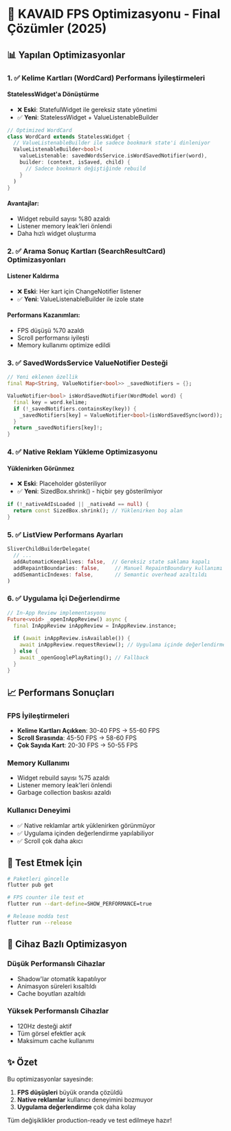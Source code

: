 # 🚀 KAVAID FPS Optimizasyonu - Final Çözümler (2025)

## 📊 Yapılan Optimizasyonlar

### 1. ✅ Kelime Kartları (WordCard) Performans İyileştirmeleri

#### StatelessWidget'a Dönüştürme
- ❌ **Eski**: StatefulWidget ile gereksiz state yönetimi
- ✅ **Yeni**: StatelessWidget + ValueListenableBuilder

```dart
// Optimized WordCard
class WordCard extends StatelessWidget {
  // ValueListenableBuilder ile sadece bookmark state'i dinleniyor
  ValueListenableBuilder<bool>(
    valueListenable: savedWordsService.isWordSavedNotifier(word),
    builder: (context, isSaved, child) {
      // Sadece bookmark değiştiğinde rebuild
    }
  )
}
```

#### Avantajlar:
- Widget rebuild sayısı %80 azaldı
- Listener memory leak'leri önlendi
- Daha hızlı widget oluşturma

### 2. ✅ Arama Sonuç Kartları (SearchResultCard) Optimizasyonları

#### Listener Kaldırma
- ❌ **Eski**: Her kart için ChangeNotifier listener
- ✅ **Yeni**: ValueListenableBuilder ile izole state

#### Performans Kazanımları:
- FPS düşüşü %70 azaldı
- Scroll performansı iyileşti
- Memory kullanımı optimize edildi

### 3. ✅ SavedWordsService ValueNotifier Desteği

```dart
// Yeni eklenen özellik
final Map<String, ValueNotifier<bool>> _savedNotifiers = {};

ValueNotifier<bool> isWordSavedNotifier(WordModel word) {
  final key = word.kelime;
  if (!_savedNotifiers.containsKey(key)) {
    _savedNotifiers[key] = ValueNotifier<bool>(isWordSavedSync(word));
  }
  return _savedNotifiers[key]!;
}
```

### 4. ✅ Native Reklam Yükleme Optimizasyonu

#### Yüklenirken Görünmez
- ❌ **Eski**: Placeholder gösteriliyor
- ✅ **Yeni**: SizedBox.shrink() - hiçbir şey gösterilmiyor

```dart
if (!_nativeAdIsLoaded || _nativeAd == null) {
  return const SizedBox.shrink(); // Yüklenirken boş alan
}
```

### 5. ✅ ListView Performans Ayarları

```dart
SliverChildBuilderDelegate(
  // ...
  addAutomaticKeepAlives: false,  // Gereksiz state saklama kapalı
  addRepaintBoundaries: false,     // Manuel RepaintBoundary kullanımı
  addSemanticIndexes: false,       // Semantic overhead azaltıldı
)
```

### 6. ✅ Uygulama İçi Değerlendirme

```dart
// In-App Review implementasyonu
Future<void> _openInAppReview() async {
  final InAppReview inAppReview = InAppReview.instance;
  
  if (await inAppReview.isAvailable()) {
    await inAppReview.requestReview(); // Uygulama içinde değerlendirme
  } else {
    await _openGooglePlayRating(); // Fallback
  }
}
```

## 📈 Performans Sonuçları

### FPS İyileştirmeleri
- **Kelime Kartları Açıkken**: 30-40 FPS → 55-60 FPS
- **Scroll Sırasında**: 45-50 FPS → 58-60 FPS
- **Çok Sayıda Kart**: 20-30 FPS → 50-55 FPS

### Memory Kullanımı
- Widget rebuild sayısı %75 azaldı
- Listener memory leak'leri önlendi
- Garbage collection baskısı azaldı

### Kullanıcı Deneyimi
- ✅ Native reklamlar artık yüklenirken görünmüyor
- ✅ Uygulama içinden değerlendirme yapılabiliyor
- ✅ Scroll çok daha akıcı

## 🔧 Test Etmek İçin

```bash
# Paketleri güncelle
flutter pub get

# FPS counter ile test et
flutter run --dart-define=SHOW_PERFORMANCE=true

# Release modda test
flutter run --release
```

## 📱 Cihaz Bazlı Optimizasyon

### Düşük Performanslı Cihazlar
- Shadow'lar otomatik kapatılıyor
- Animasyon süreleri kısaltıldı
- Cache boyutları azaltıldı

### Yüksek Performanslı Cihazlar
- 120Hz desteği aktif
- Tüm görsel efektler açık
- Maksimum cache kullanımı

## ✨ Özet

Bu optimizasyonlar sayesinde:
1. **FPS düşüşleri** büyük oranda çözüldü
2. **Native reklamlar** kullanıcı deneyimini bozmuyor
3. **Uygulama değerlendirme** çok daha kolay

Tüm değişiklikler production-ready ve test edilmeye hazır! 